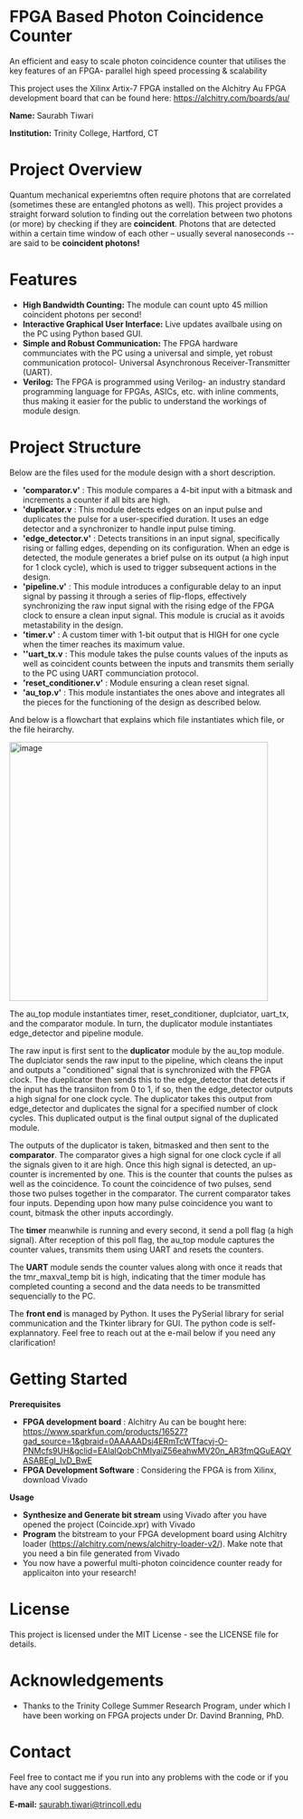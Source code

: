 # FPGA Based Photon Coincidence Counter
 An efficient and easy to scale photon coincidence counter that utilises the key features of an FPGA- parallel high speed processing & scalability

This project uses the Xilinx Artix-7 FPGA installed on the Alchitry Au FPGA development board that can be found here: https://alchitry.com/boards/au/

**Name:** Saurabh Tiwari

**Institution:** Trinity College, Hartford, CT

# Project Overview

Quantum mechanical experiemtns often require photons that are correlated (sometimes these are entangled photons as well). 
This project provides a straight forward solution to finding out the correlation between two photons (or more) by checking if they are **coincident**. 
Photons that are detected within a certain time window of each other – usually several nanoseconds -- are said to be **coincident photons!**


# Features

- **High Bandwidth Counting:** The module can count upto 45 million coincident photons per second!
- **Interactive Graphical User Interface:** Live updates availbale using on the PC using Python based GUI.
- **Simple and Robust Communication:** The FPGA hardware communciates with the PC using a universal and simple, yet robust communication protocol- 
Universal Asynchronous Receiver-Transmitter (UART).
- **Verilog:** The FPGA is programmed using Verilog- an industry standard programming language for FPGAs, ASICs, etc. with inline comments, thus making it easier for the public to understand the workings of module design.

# Project Structure

Below are the files used for the module design with a short description. 

- **'comparator.v'** : This module compares a 4-bit input with a bitmask and increments a counter if all bits are high.
- **'duplicator.v** : This module detects edges on an input pulse and duplicates the pulse for a user-specified duration. It uses an edge detector and a synchronizer to handle input pulse timing.
- **'edge_detector.v'** : Detects transitions in an input signal, specifically rising or falling edges, depending on its configuration. When an edge is detected, the module generates a brief pulse on its output (a high input for 1 clock cycle), which is used to trigger subsequent actions in the design.
- **'pipeline.v'** : This module introduces a configurable delay to an input signal by passing it through a series of flip-flops, effectively synchronizing the raw input signal with the rising edge of the FPGA clock to ensure a clean input signal. This module is crucial as it avoids metastability in the design.
- **'timer.v'** : A custom timer with 1-bit output that is HIGH for one cycle when the timer reaches its maximum value.
- **''uart_tx.v** : This module takes the pulse counts values of the inputs as well as coincident counts between the inputs and transmits them serially to the PC using UART communciation protocol.
- **'reset_conditioner.v'** : Module ensuring a clean reset signal.
- **'au_top.v'** : This module instantiates the ones above and integrates all the pieces for the functioning of the design as described below. 

And below is a flowchart that explains which file instantiates which file, or the file heirarchy. 

<img width="457" alt="image" src="https://github.com/user-attachments/assets/e7113d76-17aa-4176-97a9-47b7e409ebbc">

The au_top module instantiates timer, reset_conditioner, duplciator, uart_tx, and the comparator module. In turn, the duplicator module instantiates edge_detector and pipeline module. 

The raw input is first sent to the **duplicator** module by the au_top module. The duplciator sends the raw input to the pipeline, which cleans the input and outputs a "conditioned" signal that is synchronized with the FPGA clock. The dueplicator then sends this to the edge_detector that detects if the input has the transiiton from 0 to 1, if so, then the edge_detector outputs a high signal for one clock cycle. The duplicator takes this output from edge_detector and duplicates the signal for a specified number of clock cycles. This duplicated output is the final output signal of the duplicated module. 

The outputs of the duplicator is taken, bitmasked and then sent to the **comparator**. The comparator gives a high signal for one clock cycle if all the signals given to it are high.
Once this high signal is detected, an up-counter is incremented by one. This is the counter that counts the pulses as well as the coincidence. To count the coincidence of two pulses, send those two pulses together in the comparator. The current comparator takes four inputs. Depending upon how many pulse coincidence you want to count, bitmask the other inputs accordingly. 

The **timer** meanwhile is running and every second, it send a poll flag (a high signal). After reception of this poll flag, the au_top module captures the counter values, transmits them using UART and resets the counters.

The **UART** module sends the counter values along with once it reads that the tmr_maxval_temp bit is high, indicating that the timer module has completed counting a second and the data needs to be transmitted sequencially to the PC.

The **front end** is managed by Python. It uses the PySerial library for serial communication and the Tkinter library for GUI. The python code is self-explannatory. Feel free to reach out at the e-mail below if you need any clarification!

# Getting Started
**Prerequisites**

- **FPGA development board** : Alchitry Au can be bought here: https://www.sparkfun.com/products/16527?gad_source=1&gbraid=0AAAAADsj4ERmTcWTfacvj-O-PNMcfs9UH&gclid=EAIaIQobChMIyaiZ56eahwMV20n_AR3fmQGuEAQYASABEgI_IvD_BwE
- **FPGA Development Software** : Considering the FPGA is from Xilinx, download Vivado

**Usage**
- **Synthesize and Generate bit stream** using Vivado after you have opened the project (Coincide.xpr) with Vivado
- **Program** the bitstream to your FPGA development board using Alchitry loader (https://alchitry.com/news/alchitry-loader-v2/). Make note that you need a bin file generated from Vivado
- You now have a powerful multi-photon coincidence counter ready for applicaiton into your research!

# License
This project is licensed under the MIT License - see the LICENSE file for details.

# Acknowledgements

- Thanks to the Trinity College Summer Research Program, under which I have been working on FPGA projects under Dr. Davind Branning, PhD.

# Contact
Feel free to contact me if you run into any problems with the code or if you have any cool suggestions.

**E-mail:** saurabh.tiwari@trincoll.edu
